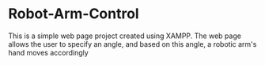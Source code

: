 # Robot-Arm-Control
This is a simple web page project created using XAMPP. The web page allows the user to specify an angle, and based on this angle, a robotic arm's hand moves accordingly
